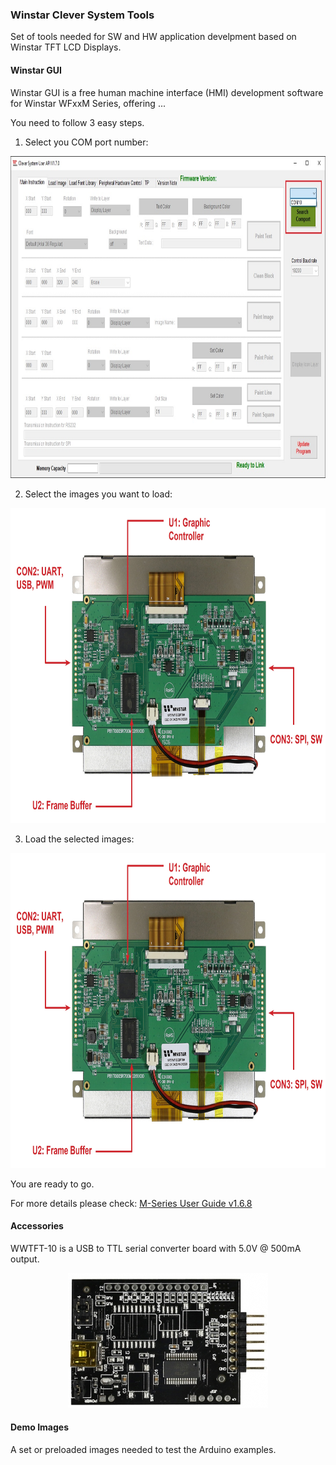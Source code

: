 ### Winstar Clever System Tools

Set of tools needed for SW and HW application develpment based on Winstar TFT LCD Displays.

#### Winstar GUI

Winstar GUI is a free human machine interface (HMI) development software for Winstar WFxxM Series, offering ...

You need to follow 3 easy steps.

1. Select you COM port number:

<p align="center">
  <img width="861" height="515" src="https://github.com/kamval/WINSTAR-WFxx/blob/master/WFxx%20Documents/GUI_Select_Port.jpg">
</p>

2. Select the images you want to load:

<p align="center">
  <img width="609" height="504" src="https://github.com/kamval/WINSTAR-WFxx/blob/master/WFxx%20Documents/WF57MTIBCDRT0-exp.jpg">
</p>

3. Load the selected images:

<p align="center">
  <img width="609" height="504" src="https://github.com/kamval/WINSTAR-WFxx/blob/master/WFxx%20Documents/WF57MTIBCDRT0-exp.jpg">
</p>

You are ready to go. 

For more details please check: [M-Series User Guide v1.6.8](https://github.com/kamval/WINSTAR-WFxx/blob/master/WFxx%20Documents/M-Series%20User%20Guide%20v1.6.8.pdf)

#### Accessories

WWTFT-10 is a USB to TTL serial converter board with 5.0V @ 500mA output.

<p align="center">
  <img width="320" height="216" src="https://github.com/kamval/WINSTAR-WFxx/blob/master/WFxx%20Documents/WWTFT-10.jpg">
</p>


#### Demo Images

A set or preloaded images needed to test the Arduino examples. 